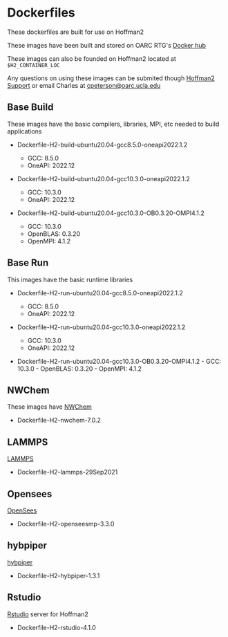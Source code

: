 # Dockerfiles

These dockerfiles are built for use on Hoffman2

These images have been built and stored on OARC RTG's [Docker hub](https://hub.docker.com/orgs/oarcrtg)

These images can also be founded on Hoffman2 located at `$H2_CONTAINER_LOC`

Any questions on using these images can be submited though [Hoffman2 Support](https://support.idre.ucla.edu/helpdesk/Tickets/New) or email Charles at cpeterson@oarc.ucla.edu

## Base Build

These images have the basic compilers, libraries, MPI, etc needed to build applications

- Dockerfile-H2-build-ubuntu20.04-gcc8.5.0-oneapi2022.1.2
	- GCC: 8.5.0
	- OneAPI: 2022.12

- Dockerfile-H2-build-ubuntu20.04-gcc10.3.0-oneapi2022.1.2
	- GCC: 10.3.0
	- OneAPI: 2022.12

- Dockerfile-H2-build-ubuntu20.04-gcc10.3.0-OB0.3.20-OMPI4.1.2
	- GCC: 10.3.0
	- OpenBLAS: 0.3.20
	- OpenMPI: 4.1.2

## Base Run

This images have the basic runtime libraries

- Dockerfile-H2-run-ubuntu20.04-gcc8.5.0-oneapi2022.1.2
	- GCC: 8.5.0
	- OneAPI: 2022.12

- Dockerfile-H2-run-ubuntu20.04-gcc10.3.0-oneapi2022.1.2
	- GCC: 10.3.0
	- OneAPI: 2022.12

- Dockerfile-H2-run-ubuntu20.04-gcc10.3.0-OB0.3.20-OMPI4.1.2
        - GCC: 10.3.0
        - OpenBLAS: 0.3.20
        - OpenMPI: 4.1.2

## NWChem

These images have [NWChem](https://nwchemgit.github.io/)

- Dockerfile-H2-nwchem-7.0.2

## LAMMPS

[LAMMPS](https://www.lammps.org/)

- Dockerfile-H2-lammps-29Sep2021

## Opensees

[OpenSees](https://opensees.berkeley.edu/)

- Dockerfile-H2-openseesmp-3.3.0

## hybpiper

[hybpiper](https://github.com/mossmatters/HybPiper)

- Dockerfile-H2-hybpiper-1.3.1

## Rstudio

[Rstudio](https://www.rstudio.com/) server for Hoffman2

- Dockerfile-H2-rstudio-4.1.0


